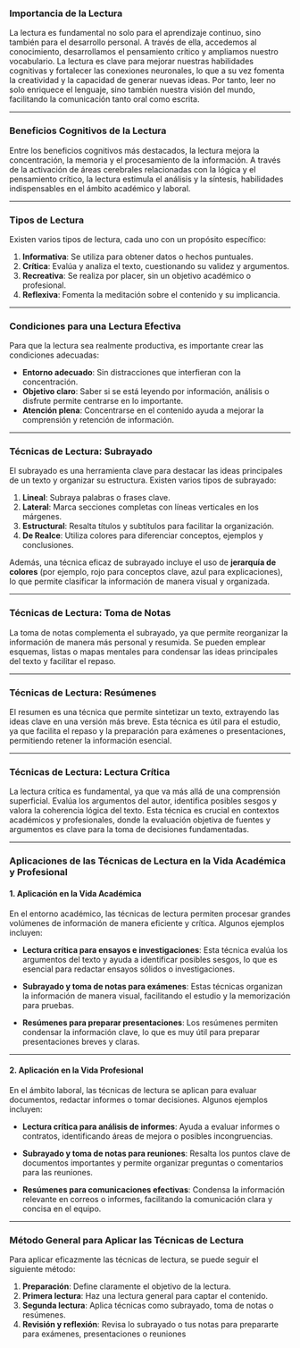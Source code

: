 ### **Importancia de la Lectura**
La lectura es fundamental no solo para el aprendizaje continuo, sino también para el desarrollo personal. A través de ella, accedemos al conocimiento, desarrollamos el pensamiento crítico y ampliamos nuestro vocabulario. La lectura es clave para mejorar nuestras habilidades cognitivas y fortalecer las conexiones neuronales, lo que a su vez fomenta la creatividad y la capacidad de generar nuevas ideas. Por tanto, leer no solo enriquece el lenguaje, sino también nuestra visión del mundo, facilitando la comunicación tanto oral como escrita.

---

### **Beneficios Cognitivos de la Lectura**
Entre los beneficios cognitivos más destacados, la lectura mejora la concentración, la memoria y el procesamiento de la información. A través de la activación de áreas cerebrales relacionadas con la lógica y el pensamiento crítico, la lectura estimula el análisis y la síntesis, habilidades indispensables en el ámbito académico y laboral.

---

### **Tipos de Lectura**
Existen varios tipos de lectura, cada uno con un propósito específico:
1. **Informativa**: Se utiliza para obtener datos o hechos puntuales.
2. **Crítica**: Evalúa y analiza el texto, cuestionando su validez y argumentos.
3. **Recreativa**: Se realiza por placer, sin un objetivo académico o profesional.
4. **Reflexiva**: Fomenta la meditación sobre el contenido y su implicancia.

---

### **Condiciones para una Lectura Efectiva**
Para que la lectura sea realmente productiva, es importante crear las condiciones adecuadas:
- **Entorno adecuado**: Sin distracciones que interfieran con la concentración.
- **Objetivo claro**: Saber si se está leyendo por información, análisis o disfrute permite centrarse en lo importante.
- **Atención plena**: Concentrarse en el contenido ayuda a mejorar la comprensión y retención de información.

---

### **Técnicas de Lectura: Subrayado**
El subrayado es una herramienta clave para destacar las ideas principales de un texto y organizar su estructura. Existen varios tipos de subrayado:
1. **Lineal**: Subraya palabras o frases clave.
2. **Lateral**: Marca secciones completas con líneas verticales en los márgenes.
3. **Estructural**: Resalta títulos y subtítulos para facilitar la organización.
4. **De Realce**: Utiliza colores para diferenciar conceptos, ejemplos y conclusiones.
   
Además, una técnica eficaz de subrayado incluye el uso de **jerarquía de colores** (por ejemplo, rojo para conceptos clave, azul para explicaciones), lo que permite clasificar la información de manera visual y organizada.

---

### **Técnicas de Lectura: Toma de Notas**
La toma de notas complementa el subrayado, ya que permite reorganizar la información de manera más personal y resumida. Se pueden emplear esquemas, listas o mapas mentales para condensar las ideas principales del texto y facilitar el repaso.

---

### **Técnicas de Lectura: Resúmenes**
El resumen es una técnica que permite sintetizar un texto, extrayendo las ideas clave en una versión más breve. Esta técnica es útil para el estudio, ya que facilita el repaso y la preparación para exámenes o presentaciones, permitiendo retener la información esencial.

---

### **Técnicas de Lectura: Lectura Crítica**
La lectura crítica es fundamental, ya que va más allá de una comprensión superficial. Evalúa los argumentos del autor, identifica posibles sesgos y valora la coherencia lógica del texto. Esta técnica es crucial en contextos académicos y profesionales, donde la evaluación objetiva de fuentes y argumentos es clave para la toma de decisiones fundamentadas.

---

### **Aplicaciones de las Técnicas de Lectura en la Vida Académica y Profesional**

#### **1. Aplicación en la Vida Académica**
En el entorno académico, las técnicas de lectura permiten procesar grandes volúmenes de información de manera eficiente y crítica. Algunos ejemplos incluyen:

- **Lectura crítica para ensayos e investigaciones**: Esta técnica evalúa los argumentos del texto y ayuda a identificar posibles sesgos, lo que es esencial para redactar ensayos sólidos o investigaciones.
  
- **Subrayado y toma de notas para exámenes**: Estas técnicas organizan la información de manera visual, facilitando el estudio y la memorización para pruebas.

- **Resúmenes para preparar presentaciones**: Los resúmenes permiten condensar la información clave, lo que es muy útil para preparar presentaciones breves y claras.

---

#### **2. Aplicación en la Vida Profesional**
En el ámbito laboral, las técnicas de lectura se aplican para evaluar documentos, redactar informes o tomar decisiones. Algunos ejemplos incluyen:

- **Lectura crítica para análisis de informes**: Ayuda a evaluar informes o contratos, identificando áreas de mejora o posibles incongruencias.

- **Subrayado y toma de notas para reuniones**: Resalta los puntos clave de documentos importantes y permite organizar preguntas o comentarios para las reuniones.

- **Resúmenes para comunicaciones efectivas**: Condensa la información relevante en correos o informes, facilitando la comunicación clara y concisa en el equipo.

---

### **Método General para Aplicar las Técnicas de Lectura**

Para aplicar eficazmente las técnicas de lectura, se puede seguir el siguiente método:
1. **Preparación**: Define claramente el objetivo de la lectura.
2. **Primera lectura**: Haz una lectura general para captar el contenido.
3. **Segunda lectura**: Aplica técnicas como subrayado, toma de notas o resúmenes.
4. **Revisión y reflexión**: Revisa lo subrayado o tus notas para prepararte para exámenes, presentaciones o reuniones
